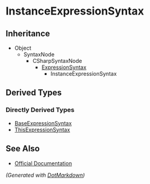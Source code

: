 # InstanceExpressionSyntax

## Inheritance

* Object
  * SyntaxNode
    * CSharpSyntaxNode
      * [ExpressionSyntax](ExpressionSyntax.md)
        * InstanceExpressionSyntax

## Derived Types

### Directly Derived Types

* [BaseExpressionSyntax](BaseExpressionSyntax.md)
* [ThisExpressionSyntax](ThisExpressionSyntax.md)

## See Also

* [Official Documentation](https://docs.microsoft.com/en-us/dotnet/api/microsoft.codeanalysis.csharp.syntax.instanceexpressionsyntax)


*\(Generated with [DotMarkdown](http://github.com/JosefPihrt/DotMarkdown)\)*
